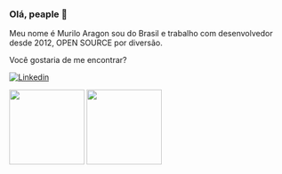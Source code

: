 
### Olá, peaple 👋

Meu nome é Murilo Aragon sou do Brasil e trabalho com desenvolvedor desde 2012, OPEN SOURCE por diversão.


Você gostaria de me encontrar?

[![Linkedin](https://img.shields.io/badge/linkedin-0077B5?style=for-the-badge&logo=linkedin&logoColor=white)](https://linkedin.com/in/murilo-aragon-62194438)

<div>
  <img height="135px" src="https://github-readme-stats.vercel.app/api?username=muriloaragon&theme=nord&show_icons=true&hide_title=true&hide_border=true&hide_rank=true&include_all_commits=true&count_private=true&line_height=21">
  <img height="135px" src="https://github-readme-stats.vercel.app/api/top-langs/?username=muriloaragon&theme=nord&&hide_title=true&hide_border=true&layout=compact&langs_count=8">
</div>

